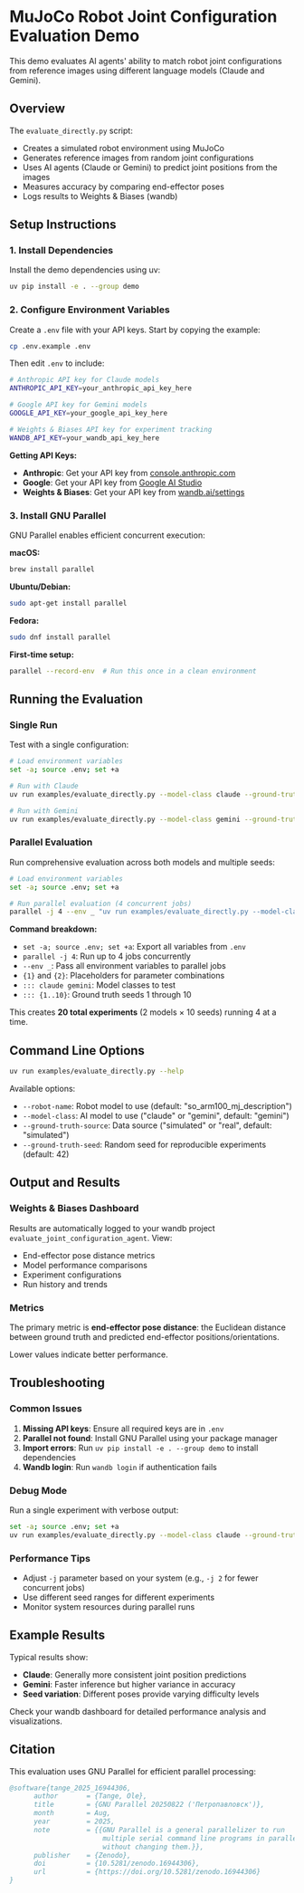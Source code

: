 # MuJoCo Robot Joint Configuration Evaluation Demo

This demo evaluates AI agents' ability to match robot joint configurations from reference images using different language models (Claude and Gemini).

## Overview

The `evaluate_directly.py` script:

- Creates a simulated robot environment using MuJoCo
- Generates reference images from random joint configurations  
- Uses AI agents (Claude or Gemini) to predict joint positions from the images
- Measures accuracy by comparing end-effector poses
- Logs results to Weights & Biases (wandb)

## Setup Instructions

### 1. Install Dependencies

Install the demo dependencies using uv:

```bash
uv pip install -e . --group demo
```

### 2. Configure Environment Variables

Create a `.env` file with your API keys. Start by copying the example:

```bash
cp .env.example .env
```

Then edit `.env` to include:

```bash
# Anthropic API key for Claude models
ANTHROPIC_API_KEY=your_anthropic_api_key_here

# Google API key for Gemini models  
GOOGLE_API_KEY=your_google_api_key_here

# Weights & Biases API key for experiment tracking
WANDB_API_KEY=your_wandb_api_key_here
```

**Getting API Keys:**

- **Anthropic**: Get your API key from [console.anthropic.com](https://console.anthropic.com/)
- **Google**: Get your API key from [Google AI Studio](https://makersuite.google.com/app/apikey)
- **Weights & Biases**: Get your API key from [wandb.ai/settings](https://wandb.ai/settings)

### 3. Install GNU Parallel

GNU Parallel enables efficient concurrent execution:

**macOS:**

```bash
brew install parallel
```

**Ubuntu/Debian:**

```bash
sudo apt-get install parallel
```

**Fedora:**

```bash
sudo dnf install parallel
```

**First-time setup:**

```bash
parallel --record-env  # Run this once in a clean environment
```

## Running the Evaluation

### Single Run

Test with a single configuration:

```bash
# Load environment variables
set -a; source .env; set +a

# Run with Claude
uv run examples/evaluate_directly.py --model-class claude --ground-truth-seed 42

# Run with Gemini  
uv run examples/evaluate_directly.py --model-class gemini --ground-truth-seed 42
```

### Parallel Evaluation

Run comprehensive evaluation across both models and multiple seeds:

```bash
# Load environment variables
set -a; source .env; set +a

# Run parallel evaluation (4 concurrent jobs)
parallel -j 4 --env _ "uv run examples/evaluate_directly.py --model-class {1} --ground-truth-seed {2}" ::: claude gemini ::: {1..10}
```

**Command breakdown:**

- `set -a; source .env; set +a`: Export all variables from `.env`
- `parallel -j 4`: Run up to 4 jobs concurrently
- `--env _`: Pass all environment variables to parallel jobs
- `{1}` and `{2}`: Placeholders for parameter combinations
- `::: claude gemini`: Model classes to test
- `::: {1..10}`: Ground truth seeds 1 through 10

This creates **20 total experiments** (2 models × 10 seeds) running 4 at a time.

## Command Line Options

```bash
uv run examples/evaluate_directly.py --help
```

Available options:

- `--robot-name`: Robot model to use (default: "so_arm100_mj_description")
- `--model-class`: AI model to use ("claude" or "gemini", default: "gemini")  
- `--ground-truth-source`: Data source ("simulated" or "real", default: "simulated")
- `--ground-truth-seed`: Random seed for reproducible experiments (default: 42)

## Output and Results

### Weights & Biases Dashboard

Results are automatically logged to your wandb project `evaluate_joint_configuration_agent`. View:

- End-effector pose distance metrics
- Model performance comparisons
- Experiment configurations
- Run history and trends

### Metrics

The primary metric is **end-effector pose distance**: the Euclidean distance between ground truth and predicted end-effector positions/orientations.

Lower values indicate better performance.

## Troubleshooting

### Common Issues

1. **Missing API keys**: Ensure all required keys are in `.env`
2. **Parallel not found**: Install GNU Parallel using your package manager
3. **Import errors**: Run `uv pip install -e . --group demo` to install dependencies
4. **Wandb login**: Run `wandb login` if authentication fails

### Debug Mode

Run a single experiment with verbose output:

```bash
set -a; source .env; set +a
uv run examples/evaluate_directly.py --model-class claude --ground-truth-seed 1
```

### Performance Tips

- Adjust `-j` parameter based on your system (e.g., `-j 2` for fewer concurrent jobs)
- Use different seed ranges for different experiments
- Monitor system resources during parallel runs

## Example Results

Typical results show:

- **Claude**: Generally more consistent joint position predictions
- **Gemini**: Faster inference but higher variance in accuracy
- **Seed variation**: Different poses provide varying difficulty levels

Check your wandb dashboard for detailed performance analysis and visualizations.

## Citation

This evaluation uses GNU Parallel for efficient parallel processing:

```bibtex
@software{tange_2025_16944306,
      author       = {Tange, Ole},
      title        = {GNU Parallel 20250822 ('Петропавловск')},
      month        = Aug,
      year         = 2025,
      note         = {{GNU Parallel is a general parallelizer to run
                       multiple serial command line programs in parallel
                       without changing them.}},
      publisher    = {Zenodo},
      doi          = {10.5281/zenodo.16944306},
      url          = {https://doi.org/10.5281/zenodo.16944306}
}
```
